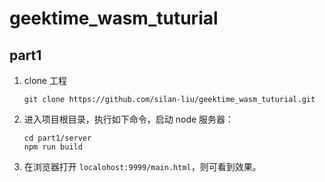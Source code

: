# geektime_wasm_tuturial

## part1

1. clone 工程

   ```
   git clone https://github.com/silan-liu/geektime_wasm_tuturial.git
   ```

2. 进入项目根目录，执行如下命令，启动 node 服务器：

   ```
   cd part1/server
   npm run build
   ```

3. 在浏览器打开 `localohost:9999/main.html`，则可看到效果。

